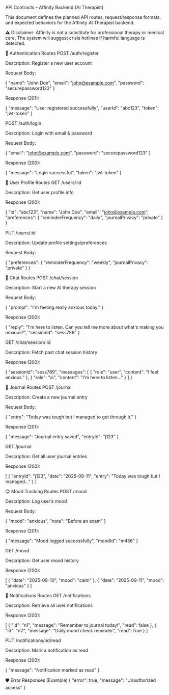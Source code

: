 API Contracts – Affinity Backend (AI Therapist)

This document defines the planned API routes, request/response formats, and expected behaviors for the Affinity AI Therapist backend.

⚠️ Disclaimer: Affinity is not a substitute for professional therapy or medical care. The system will suggest crisis hotlines if harmful language is detected.

🔑 Authentication Routes
POST /auth/register

Description: Register a new user account

Request Body:

{
"name": "John Doe",
"email": "john@example.com",
"password": "securepassword123"
}

Response (201):

{
"message": "User registered successfully",
"userId": "abc123",
"token": "jwt-token"
}

POST /auth/login

Description: Login with email & password

Request Body:

{
"email": "john@example.com",
"password": "securepassword123"
}

Response (200):

{
"message": "Login successful",
"token": "jwt-token"
}

👤 User Profile Routes
GET /users/:id

Description: Get user profile info

Response (200):

{
"id": "abc123",
"name": "John Doe",
"email": "john@example.com",
"preferences": {
"reminderFrequency": "daily",
"journalPrivacy": "private"
}
}

PUT /users/:id

Description: Update profile settings/preferences

Request Body:

{
"preferences": {
"reminderFrequency": "weekly",
"journalPrivacy": "private"
}
}

💬 Chat Routes
POST /chat/session

Description: Start a new AI therapy session

Request Body:

{
"prompt": "I'm feeling really anxious today."
}

Response (200):

{
"reply": "I'm here to listen. Can you tell me more about what's making you anxious?",
"sessionId": "sess789"
}

GET /chat/session/:id

Description: Fetch past chat session history

Response (200):

{
"sessionId": "sess789",
"messages": [
{ "role": "user", "content": "I feel anxious." },
{ "role": "ai", "content": "I'm here to listen..." }
]
}

📔 Journal Routes
POST /journal

Description: Create a new journal entry

Request Body:

{
"entry": "Today was tough but I managed to get through it."
}

Response (201):

{
"message": "Journal entry saved",
"entryId": "j123"
}

GET /journal

Description: Get all user journal entries

Response (200):

[
{
"entryId": "j123",
"date": "2025-09-11",
"entry": "Today was tough but I managed..."
}
]

😊 Mood Tracking Routes
POST /mood

Description: Log user’s mood

Request Body:

{
"mood": "anxious",
"note": "Before an exam"
}

Response (201):

{
"message": "Mood logged successfully",
"moodId": "m456"
}

GET /mood

Description: Get user mood history

Response (200):

[
{ "date": "2025-09-10", "mood": "calm" },
{ "date": "2025-09-11", "mood": "anxious" }
]

🔔 Notifications Routes
GET /notifications

Description: Retrieve all user notifications

Response (200):

[
{ "id": "n1", "message": "Remember to journal today!", "read": false },
{ "id": "n2", "message": "Daily mood check reminder", "read": true }
]

PUT /notifications/:id/read

Description: Mark a notification as read

Response (200):

{
"message": "Notification marked as read"
}

🛡️ Error Responses (Example)
{
"error": true,
"message": "Unauthorized access"
}
